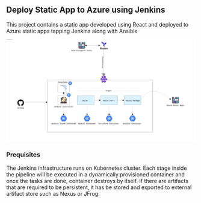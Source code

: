 ## Deploy Static App to Azure using Jenkins
This project contains a static app developed using React and deployed to Azure static apps tapping Jenkins along with Ansible

![Architecture](./images/AzureStaticApps-CICD.png?raw=true "Pipelines")


### Prequisites
The Jenkins infrastructure runs on Kubernetes cluster. Each stage inside the pipeline will be executed in a dynamically provisioned container and once the tasks are done, container destroys by itself. If there are artifacts that are required to be persistent, it has be stored and exported to external artifact store such as Nexus or JFrog.

